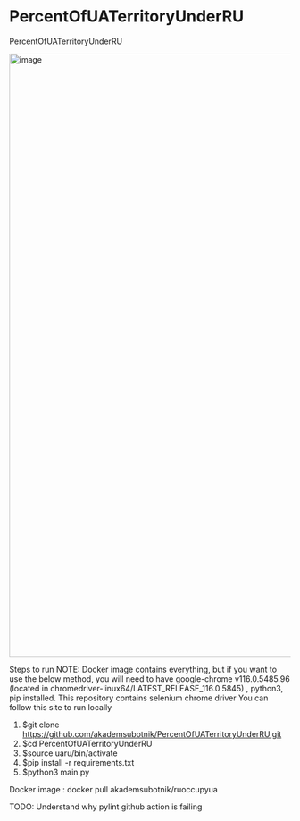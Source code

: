 # PercentOfUATerritoryUnderRU
PercentOfUATerritoryUnderRU

<img width="1080" alt="image" src="https://github.com/akademsubotnik/PercentOfUATerritoryUnderRU/assets/44036625/c5fbd3af-6ec0-4786-ad96-80a63504f44d">

Steps to run 
NOTE: Docker image contains everything, but if you want to use the below method, you will need to have google-chrome v116.0.5485.96 (located in chromedriver-linux64/LATEST_RELEASE_116.0.5845) , python3, pip installed.  This repository contains selenium chrome driver
You can follow this site to run locally
  1. $git clone https://github.com/akademsubotnik/PercentOfUATerritoryUnderRU.git
  2. $cd PercentOfUATerritoryUnderRU
  3. $source uaru/bin/activate
  4. $pip install -r requirements.txt
  5. $python3 main.py

Docker image : docker pull akademsubotnik/ruoccupyua

TODO: Understand why pylint github action is failing
